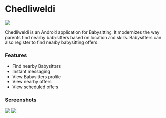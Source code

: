
# Chedliweldi
<image  src="https://github.com/oussama-reguez/ChedliWeldi_android/blob/master/chedliweldi.png?raw=true"/>

Chedliweldi is an Android application for Babysitting. It modernizes the way parents find nearby babysitters based on location and skills.
Babysitters can also register to find nearby babysitting offers.


### Features

- Find nearby Babysitters
- Instant messaging
- View Babysitters profile
- View nearby offers
- View scheduled offers


### Screenshots

<image  src="https://github.com/oussama-reguez/ChedliWeldi_android/blob/master/chedliweldi1.png?raw=true"/>
<image  src="https://github.com/oussama-reguez/ChedliWeldi_android/blob/master/chedliweldi2.png?raw=true"/>
